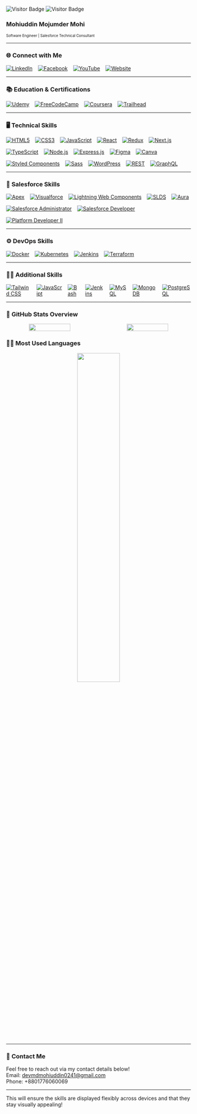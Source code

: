 ![Visitor Badge](https://visitor-badge.laobi.icu/badge?page_id=devmdmohiuddin.devmdmohiuddin)
![Visitor Badge](https://komarev.com/ghpvc/?username=devmdmohiuddin)
 
### **Mohiuddin Mojumder Mohi**  
<sub><small>Software Engineer | Salesforce Technical Consultant</small></sub>

---

### 🌐 **Connect with Me**  
<div style="display: flex; gap: 15px;">
  <a href="https://www.linkedin.com/in/yourprofile">
    <img src="https://img.shields.io/badge/LinkedIn-0A66C2?style=flat&logo=linkedin&logoColor=white" alt="LinkedIn">
  </a>
  <a href="https://www.facebook.com/yourprofile">
    <img src="https://img.shields.io/badge/Facebook-1877F2?style=flat&logo=facebook&logoColor=white" alt="Facebook">
  </a>
  <a href="https://www.youtube.com/yourprofile">
    <img src="https://img.shields.io/badge/YouTube-FF0000?style=flat&logo=youtube&logoColor=white" alt="YouTube">
  </a>
  <a href="https://www.yourwebsite.com">
    <img src="https://img.shields.io/badge/Website-000000?style=flat&logo=appveyor&logoColor=white" alt="Website">
  </a>
</div>

---

### 📚 **Education & Certifications**  
<div style="display: flex; gap: 15px;">
  <a href="https://www.udemy.com">
    <img src="https://img.shields.io/badge/Udemy-Black?style=flat&logo=udemy&logoColor=white" alt="Udemy">
  </a>
  <a href="https://www.freecodecamp.org">
    <img src="https://img.shields.io/badge/FreeCodeCamp-2A5D84?style=flat&logo=freecodecamp&logoColor=white" alt="FreeCodeCamp">
  </a>
  <a href="https://www.coursera.org">
    <img src="https://img.shields.io/badge/Coursera-0063B1?style=flat&logo=coursera&logoColor=white" alt="Coursera">
  </a>
  <a href="https://trailhead.salesforce.com">
    <img src="https://img.shields.io/badge/Trailhead-00A1E6?style=flat&logo=salesforce&logoColor=white" alt="Trailhead">
  </a>
</div>

---

### 🖥️ **Technical Skills**  
<div style="display: flex; flex-wrap: wrap; gap: 15px;">
  <a href="https://www.w3.org/html/">
    <img src="https://img.shields.io/badge/HTML5-E34F26?style=flat&logo=html5&logoColor=white" alt="HTML5">
  </a>
  <a href="https://www.w3.org/Style/CSS/">
    <img src="https://img.shields.io/badge/CSS3-1572B6?style=flat&logo=css3&logoColor=white" alt="CSS3">
  </a>
  <a href="https://www.javascript.com">
    <img src="https://img.shields.io/badge/JavaScript-F7DF1E?style=flat&logo=javascript&logoColor=black" alt="JavaScript">
  </a>
  <a href="https://reactjs.org">
    <img src="https://img.shields.io/badge/React-61DAFB?style=flat&logo=react&logoColor=black" alt="React">
  </a>
  <a href="https://redux.js.org">
    <img src="https://img.shields.io/badge/Redux-764ABC?style=flat&logo=redux&logoColor=white" alt="Redux">
  </a>
  <a href="https://nextjs.org">
    <img src="https://img.shields.io/badge/Next.js-000000?style=flat&logo=next.js&logoColor=white" alt="Next.js">
  </a>
  <a href="https://www.typescriptlang.org">
    <img src="https://img.shields.io/badge/TypeScript-3178C6?style=flat&logo=typescript&logoColor=white" alt="TypeScript">
  </a>
  <a href="https://nodejs.org">
    <img src="https://img.shields.io/badge/Node.js-339933?style=flat&logo=node.js&logoColor=white" alt="Node.js">
  </a>
  <a href="https://expressjs.com">
    <img src="https://img.shields.io/badge/Express-000000?style=flat&logo=express&logoColor=white" alt="Express.js">
  </a>
  <a href="https://www.figma.com">
    <img src="https://img.shields.io/badge/Figma-F24E1E?style=flat&logo=figma&logoColor=white" alt="Figma">
  </a>
  <a href="https://www.canva.com">
    <img src="https://img.shields.io/badge/Canva-00C4CC?style=flat&logo=canva&logoColor=white" alt="Canva">
  </a>
  <a href="https://styled-components.com">
    <img src="https://img.shields.io/badge/Styled_Components-DB7093?style=flat&logo=styled-components&logoColor=white" alt="Styled Components">
  </a>
  <a href="https://sass-lang.com">
    <img src="https://img.shields.io/badge/Sass-CC6699?style=flat&logo=sass&logoColor=white" alt="Sass">
  </a>
  <a href="https://wordpress.org">
    <img src="https://img.shields.io/badge/WordPress-21759B?style=flat&logo=wordpress&logoColor=white" alt="WordPress">
  </a>
  <a href="https://www.restapitutorial.com">
    <img src="https://img.shields.io/badge/REST-25D366?style=flat&logo=rest&logoColor=white" alt="REST">
  </a>
  <a href="https://graphql.org">
    <img src="https://img.shields.io/badge/GraphQL-E10098?style=flat&logo=graphql&logoColor=white" alt="GraphQL">
  </a>
</div>

---

### 🔧 **Salesforce Skills**  
<div style="display: flex; flex-wrap: wrap; gap: 15px;">
  <a href="https://developer.salesforce.com/docs/atlas.en-us.apexcode.meta/apexcode/apex_intro.htm">
    <img src="https://img.shields.io/badge/Apex-0066CC?style=flat&logo=salesforce&logoColor=white" alt="Apex">
  </a>
  <a href="https://developer.salesforce.com/docs/atlas.en-us.pages.meta/pages/pages_intro.htm">
    <img src="https://img.shields.io/badge/Visualforce-0066CC?style=flat&logo=salesforce&logoColor=white" alt="Visualforce">
  </a>
  <a href="https://developer.salesforce.com/docs/atlas.en-us.lightning.meta/lightning/lwc_intro.htm">
    <img src="https://img.shields.io/badge/LWC-00A1E6?style=flat&logo=salesforce&logoColor=white" alt="Lightning Web Components">
  </a>
  <a href="https://developer.salesforce.com/docs/atlas.en-us.slds.meta/slds/what_is_slds.htm">
    <img src="https://img.shields.io/badge/SLDS-0066CC?style=flat&logo=salesforce&logoColor=white" alt="SLDS">
  </a>
  <a href="https://developer.salesforce.com/docs/atlas.en-us.aura.meta/aura/aura_intro.htm">
    <img src="https://img.shields.io/badge/Aura-0066CC?style=flat&logo=salesforce&logoColor=white" alt="Aura">
  </a>
  <a href="https://trailhead.salesforce.com">
    <img src="https://img.shields.io/badge/Certified_Administrator-00A1E6?style=flat&logo=salesforce&logoColor=white" alt="Salesforce Administrator">
  </a>
  <a href="https://trailhead.salesforce.com">
    <img src="https://img.shields.io/badge/Certified_Developer-00A1E6?style=flat&logo=salesforce&logoColor=white" alt="Salesforce Developer">
  </a>
  <a href="https://developer.salesforce.com/docs/atlas.en-us.achievements.meta/achievements/certification_platform_developer_ii.htm">
    <img src="https://img.shields.io/badge/Platform_Developer_II-0066CC?style=flat&logo=salesforce&logoColor=white" alt="Platform Developer II">
  </a>
</div>

---

### ⚙️ **DevOps Skills**
<div style="display: flex; gap: 15px;">
  <a href="https://www.docker.com">
    <img src="https://img.shields.io/badge/Docker-2496ED?style=flat&logo=docker&logoColor=white" alt="Docker">
  </a>
  <a href="https://www.kubernetes.io">
    <img src="https://img.shields.io/badge/Kubernetes-326CE5?style=flat&logo=kubernetes&logoColor=white" alt="Kubernetes">
  </a>
  <a href="https://www.jenkins.io">
    <img src="https://img.shields.io/badge/Jenkins-D24939?style=flat&logo=jenkins&logoColor=white" alt="Jenkins">
  </a>
  <a href="https://www.terraform.io">
    <img src="https://img.shields.io/badge/Terraform-7B42BC?style=flat&logo=terraform&logoColor=white" alt="Terraform">
  </a>
</div>

---

### 👨‍💻 **Additional Skills**  
<div style="display: flex; gap: 15px;">
  <a href="https://tailwindcss.com">
    <img src="https://img.shields.io/badge/Tailwind_CSS-38B2AC?style=flat&logo=tailwindcss&logoColor=white" alt="Tailwind CSS">
  </a>
  <a href="https://www.javascript.com">
    <img src="https://img.shields.io/badge/JavaScript-FF9900?style=flat&logo=javascript&logoColor=black" alt="JavaScript">
  </a>
  <a href="https://www.gnu.org/software/bash/">
    <img src="https://img.shields.io/badge/Bash-4EAA25?style=flat&logo=gnu-bash&logoColor=white" alt="Bash">
  </a>
  <a href="https://www.jenkins.io">
    <img src="https://img.shields.io/badge/Jenkins-D24939?style=flat&logo=jenkins&logoColor=white" alt="Jenkins">
  </a>
  <a href="https://www.mysql.com">
    <img src="https://img.shields.io/badge/MySQL-4479A1?style=flat&logo=mysql&logoColor=white" alt="MySQL">
  </a>
  <a href="https://www.mongodb.com">
    <img src="https://img.shields.io/badge/MongoDB-47A248?style=flat&logo=mongodb&logoColor=white" alt="MongoDB">
  </a>
  <a href="https://www.postgresql.org">
    <img src="https://img.shields.io/badge/PostgreSQL-4169E1?style=flat&logo=postgresql&logoColor=white" alt="PostgreSQL">
  </a>
</div>

---

### 🌟 **GitHub Stats Overview**
<div align="center" style="display: flex; gap: 30px;">
  <!-- GitHub Stats -->
  <img src="https://github-readme-stats.vercel.app/api?username=devmdmohiuddin&show_icons=true&hide_title=true&count_private=true&hide=prs&theme=tokyonight" width="48%" />
  
  <!-- GitHub Contributions -->
  <img src="https://github-readme-streak-stats.herokuapp.com/?user=devmdmohiuddin&theme=tokyonight" width="48%" />
</div>

### 🧑‍💻 **Most Used Languages**
<div align="center">
  <img src="https://github-readme-stats.vercel.app/api/top-langs/?username=devmdmohiuddin&layout=compact&theme=tokyonight" width="48%" />
</div>

--- 

### 🚀 **Contact Me**  
Feel free to reach out via my contact details below!  
Email: devmdmohiuddin0241@gmail.com  
Phone: +8801776060069 

---

This will ensure the skills are displayed flexibly across devices and that they stay visually appealing!
